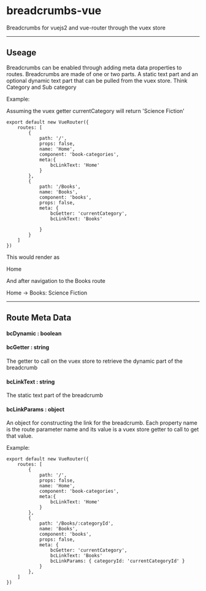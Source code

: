 # breadcrumbs-vue
Breadcrumbs for vuejs2 and vue-router through the vuex store

---
## Useage
Breadcrumbs can be enabled through adding meta data properties to routes.  Breadcrumbs are made of one or two parts.  A static text part and an optional dynamic text part that can be pulled from the vuex store.  Think Category and Sub category 

Example: 

Assuming the vuex getter currentCategory will return 'Science Fiction'

```
export default new VueRouter({
    routes: [
        {
            path: '/',
            props: false,
            name: 'Home',
            component: 'book-categories',
            meta:{
                bcLinkText: 'Home'
            }
        },
        {
            path: '/Books',
            name: 'Books',
            component: 'books',
            props: false,
            meta: {
                bcGetter: 'currentCategory',
                bcLinkText: 'Books'

            }
        }
    ]
})
```
This would render as

Home

And after navigation to the Books route

Home -> Books: Science Fiction

---

## Route Meta Data

#### bcDynamic : boolean

#### bcGetter : string
The getter to call on the vuex store to retrieve the dynamic part of the breadcrumb

#### bcLinkText : string
The static text part of the breadcrumb

#### bcLinkParams : object
An object for constructing the link for the breadcrumb.  Each property name is the route parameter name and its value is a vuex store getter to call to get that value.

Example:

```
export default new VueRouter({
    routes: [
        {
            path: '/',
            props: false,
            name: 'Home',
            component: 'book-categories',
            meta:{
                bcLinkText: 'Home'
            }
        },
        {
            path: '/Books/:categoryId',
            name: 'Books',
            component: 'books',
            props: false,
            meta: {
                bcGetter: 'currentCategory',
                bcLinkText: 'Books'
                bcLinkParams: { categoryId: 'currentCategoryId' }
            }
        },
    ]
})
```